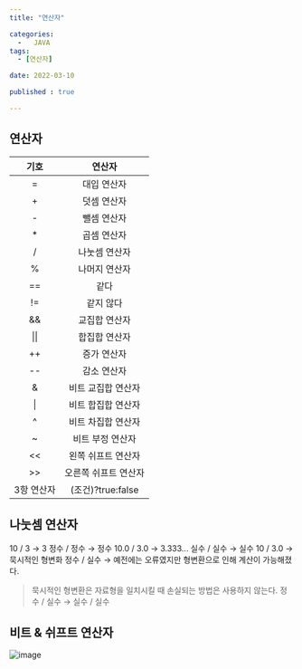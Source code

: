 ```yaml
---
title: "연산자" 

categories:
  -   JAVA
tags:
  - [연산자]

date: 2022-03-10

published : true

---
```


## 연산자

기호 | 연산자
:----:|:----:
= | 대입 연산자
+ | 덧셈 연산자
- | 뺄셈 연산자
* | 곱셈 연산자
/ | 나눗셈 연산자
% | 나머지 연산자
== | 같다
!= | 같지 않다
&& | 교집합 연산자
\|\| | 합집합 연산자
++ | 증가 연산자
-- | 감소 연산자
& | 비트 교집합 연산자
\| | 비트 합집합 연산자
^ | 비트 차집합 연산자
~ | 비트 부정 연산자
<< | 왼쪽 쉬프트 연산자
>> | 오른쪽 쉬프트 연산자
3항 연산자 | (조건)?true:false


## 나눗셈 연산자
10 / 3 → 3
정수 / 정수 → 정수
10.0 / 3.0 → 3.333...
실수 / 실수 → 실수
10 / 3.0 → 묵시적인 형변화
정수 / 실수 → 예전에는 오류였지만 형변환으로 인해 계산이 가능해졌다.

>묵시적인 형변환은 자료형을 일치시킬 때 손실되는 방법은 사용하지 않는다.
정수 / 실수 → 실수 / 실수

## 비트 & 쉬프트 연산자

![image](https://user-images.githubusercontent.com/73566453/157651875-4c064218-852d-40c9-9142-671c015d7150.png)